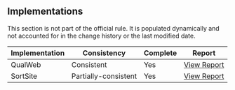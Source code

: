 ## Implementations

This section is not part of the official rule. It is populated dynamically and 
not accounted for in the change history or the last modified date.

| Implementation | Consistency          | Complete | Report
|----------------|----------------------|----------|-------------
| QualWeb        | Consistent           | Yes      | [View Report](https://act-rules.github.io/implementation/qualweb#id-afw4f7)
| SortSite       | Partially-consistent | Yes      | [View Report](https://act-rules.github.io/implementation/sortsite#id-afw4f7)
